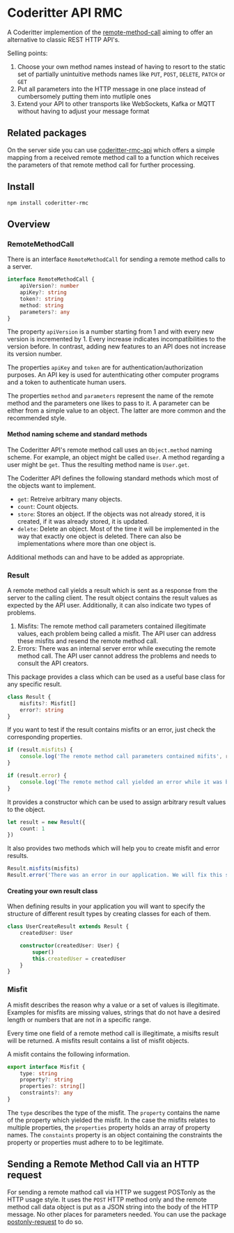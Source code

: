 # Coderitter API RMC

A Coderitter implemention of the [remote-method-call](https://github.com/c0deritter/remote-method-call) aiming to offer an alternative to classic REST HTTP API's.

Selling points:

1. Choose your own method names instead of having to resort to the static set of partially unintuitive methods names like `PUT`, `POST`, `DELETE`, `PATCH` or `GET`
2. Put all parameters into the HTTP message in one place instead of cumbersomely putting them into mutliple ones
3. Extend your API to other transports like WebSockets, Kafka or MQTT without having to adjust your message format

## Related packages

On the server side you can use [coderitter-rmc-api](https://github.com/c0deritter/remote-method-api) which offers a simple mapping from a received remote method call to a function which receives the parameters of that remote method call for further processing.

## Install

`npm install coderitter-rmc`

## Overview

### RemoteMethodCall

There is an interface `RemoteMethodCall` for sending a remote method calls to a server.

```typescript
interface RemoteMethodCall {
    apiVersion?: number
    apiKey?: string
    token?: string
    method: string
    parameters?: any
}
```

The property `apiVersion` is a number starting from 1 and with every new version is incremented by 1. Every increase indicates incompatibilities to the version before. In contrast, adding new features to an API does not increase its version number.

The properties `apiKey` and `token` are for authentication/authorization purposes. An API key is used for autenthicating other computer programs and a token to authenticate human users.

The properties `method` and `parameters` represent the name of the remote method and the parameters one likes to pass to it. A parameter can be either from a simple value to an object. The latter are more common and the recommended style.

#### Method naming scheme and standard methods

The Coderitter API's remote method call uses an `Object.method` naming scheme. For example, an object might be called `User`. A method regarding a user might be `get`. Thus the resulting method name is `User.get`.

The Coderitter API defines the following standard methods which most of the objects want to implement.

- `get`: Retreive arbitrary many objects.
- `count`: Count objects.
- `store`: Stores an object. If the objects was not already stored, it is created, if it was already stored, it is updated.
- `delete`: Delete an object. Most of the time it will be implemented in the way that exactly one object is deleted. There can also be implementations where more than one object is.

Additional methods can and have to be added as appropriate.

### Result

A remote method call yields a result which is sent as a response from the server to the calling client. The result object contains the result values as expected by the API user. Additionally, it can also indicate two types of problems.

1. Misfits: The remote method call parameters contained illegitimate values, each problem being called a misfit. The API user can address these misfits and resend the remote method call.
2. Errors: There was an internal server error while executing the remote method call. The API user cannot address the problems and needs to consult the API creators.

This package provides a class which can be used as a useful base class for any specific result.

```typescript
class Result {
    misfits?: Misfit[]
    error?: string
}
```

If you want to test if the result contains misfits or an error, just check the corresponding properties.

```typescript
if (result.misfits) {
    console.log('The remote method call parameters contained mifits', result.misfits)
}

if (result.error) {
    console.log('The remote method call yielded an error while it was being executed.', result.error)
}
```

It provides a constructor which can be used to assign arbitrary result values to the object.

```typescript
let result = new Result({
    count: 1
})
```

It also provides two methods which will help you to create misfit and error results.

```typescript
Result.misfits(misfits)
Result.error('There was an error in our application. We will fix this soon.')
```

#### Creating your own result class

When defining results in your application you will want to specify the structure of different result types by creating classes for each of them.

```typescript
class UserCreateResult extends Result {
    createdUser: User

    constructor(createdUser: User) {
        super()
        this.createdUser = createdUser
    }
}
```

### Misfit

A misfit describes the reason why a value or a set of values is illegitimate. Examples for misfits are missing values, strings that do not have a desired length or numbers that are not in a specific range.

Every time one field of a remote method call is illegitimate, a misifts result will be returned. A misfits result contains a list of misfit objects.

A misfit contains the following information.

```typescript
export interface Misfit {
    type: string
    property?: string
    properties?: string[]
    constraints?: any
}
```

The `type` describes the type of the misfit. The `property` contains the name of the property which yielded the misfit. In the case the misfits relates to multiple properties, the `properties` property holds an array of property names. The `constaints` property is an object containing the constraints the property or properties must adhere to to be legitimate.

## Sending a Remote Method Call via an HTTP request

For sending a remote mathod call via HTTP we suggest POSTonly as the HTTP usage style. It uses the `POST` HTTP method only and the remote method call data object is put as a JSON string into the body of the HTTP message. No other places for parameters needed. You can use the package [postonly-request](https://github.com/c0deritter/postonly-request) to do so.
